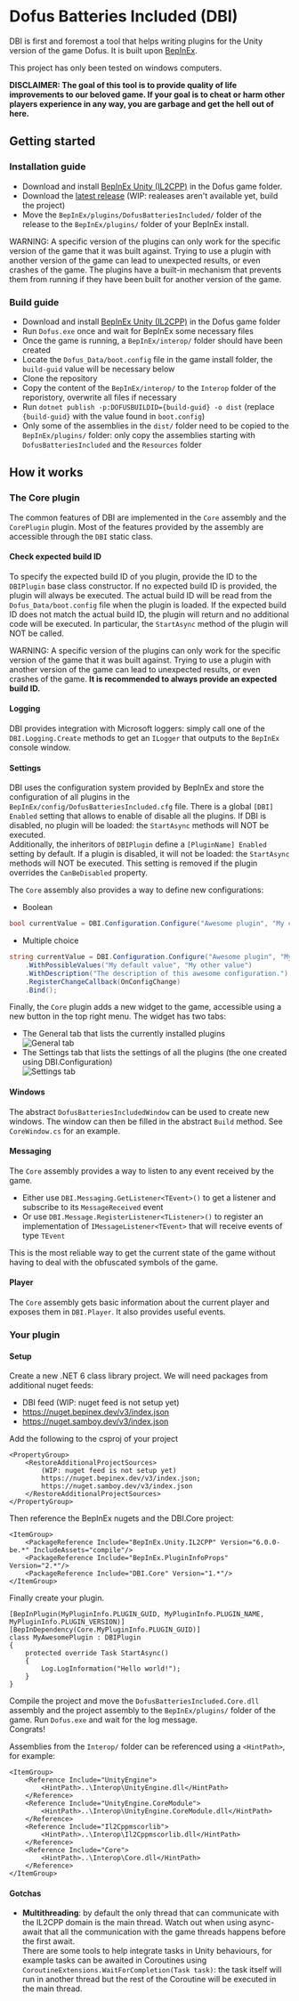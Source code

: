 # Dofus Batteries Included (DBI)

DBI is first and foremost a tool that helps writing plugins for the Unity version of the game Dofus.
It is built upon [BepInEx](https://github.com/BepInEx/BepInEx).

This project has only been tested on windows computers.

**DISCLAIMER: The goal of this tool is to provide quality of life improvements to our beloved game. If your goal is to cheat or harm other players experience in any way, you are garbage and get the hell out of here.**

## Getting started

### Installation guide

- Download and install [BepInEx Unity (IL2CPP)](https://docs.bepinex.dev/master/articles/user_guide/installation/index.html) in the Dofus game folder.
- Download the [latest release](#) (WIP: realeases aren't available yet, build the project)
- Move the `BepInEx/plugins/DofusBatteriesIncluded/` folder of the release to the `BepInEx/plugins/` folder of your BepInEx install.

WARNING: A specific version of the plugins can only work for the specific version of the game that it was built against. Trying to use a plugin with another version of the game can lead to unexpected results, or even crashes of the game. The plugins have a built-in mechanism that prevents them from running if they have been built for another version of the game.

### Build guide

- Download and install [BepInEx Unity (IL2CPP)](https://docs.bepinex.dev/master/articles/user_guide/installation/index.html) in the Dofus game folder
- Run `Dofus.exe` once and wait for BepInEx some necessary files
- Once the game is running, a `BepInEx/interop/` folder should have been created
- Locate the `Dofus_Data/boot.config` file in the game install folder, the `build-guid` value will be necessary below
- Clone the repository
- Copy the content of the `BepInEx/interop/` to the `Interop` folder of the reporistory, overwrite all files if necessary
- Run `dotnet publish -p:DOFUSBUILDID={build-guid} -o dist` (replace `{build-guid}` with the value found in `boot.config`)
- Only some of the assemblies in the `dist/` folder need to be copied to the `BepInEx/plugins/` folder: only copy the assemblies starting with `DofusBatteriesIncluded` and the `Resources` folder

## How it works

### The Core plugin

The common features of DBI are implemented in the `Core` assembly and the `CorePlugin` plugin. Most of the features provided by the assembly are accessible through the `DBI` static class.

#### Check expected build ID

To specify the expected build ID of you plugin, provide the ID to the `DBIPlugin` base class constructor. If no expected build ID is provided, the plugin will always be executed. 
The actual build ID will be read from the `Dofus_Data/boot.config` file when the plugin is loaded. If the expected build ID does not match the actual build ID, the plugin will return and no additional code will be executed. In particular, the `StartAsync` method of the plugin will NOT be called.

WARNING: A specific version of the plugins can only work for the specific version of the game that it was built against. Trying to use a plugin with another version of the game can lead to unexpected results, or even crashes of the game. **It is recommended to always provide an expected build ID.**

#### Logging

DBI provides integration with Microsoft loggers: simply call one of the `DBI.Logging.Create` methods to get an `ILogger` that outputs to the `BepInEx` console window.

#### Settings

DBI uses the configuration system provided by BepInEx and store the configuration of all plugins in the `BepInEx/config/DofusBatteriesIncluded.cfg` file.
There is a global `[DBI] Enabled` setting that allows to enable of disable all the plugins. If DBI is disabled, no plugin will be loaded: the `StartAsync` methods will NOT be executed.\
Additionally, the inheritors of `DBIPlugin` define a `[PluginName] Enabled` setting by default. If a plugin is disabled, it will not be loaded: the `StartAsync` methods will NOT be executed. This setting is removed if the plugin overrides the `CanBeDisabled` property.

The `Core` assembly also provides a way to define new configurations:
- Boolean
```csharp
bool currentValue = DBI.Configuration.Configure("Awesome plugin", "My config?", true).Bind();
```
- Multiple choice
```csharp
string currentValue = DBI.Configuration.Configure("Awesome plugin", "My config", "My default value")
    .WithPossibleValues("My default value", "My other value")
    .WithDescription("The description of this awesome configuration.")
    .RegisterChangeCallback(OnConfigChange)
    .Bind();
```

Finally, the `Core` plugin adds a new widget to the game, accessible using a new button in the top right menu. 
The widget has two tabs:
- The General tab that lists the currently installed plugins\
![General tab](https://raw.githubusercontent.com/Dofus-Batteries-Included/DBI/main/img/general_tab.png)
- The Settings tab that lists the settings of all the plugins (the one created using DBI.Configuration)\
![Settings tab](https://raw.githubusercontent.com/Dofus-Batteries-Included/DBI/main/img/settings_tab.png)

#### Windows

The abstract `DofusBatteriesIncludedWindow` can be used to create new windows. The window can then be filled in the abstract `Build` method. See `CoreWindow.cs` for an example.

#### Messaging

The `Core` assembly provides a way to listen to any event received by the game. 
- Either use `DBI.Messaging.GetListener<TEvent>()` to get a listener and subscribe to its `MessageReceived` event
- Or use `DBI.Message.RegisterListener<TListener>()` to register an implementation of `IMessageListener<TEvent>` that will receive events of type `TEvent`

This is the most reliable way to get the current state of the game without having to deal with the obfuscated symbols of the game.

#### Player

The `Core` assembly gets basic information about the current player and exposes them in `DBI.Player`. It also provides useful events.

### Your plugin

#### Setup

Create a new .NET 6 class library project.
We will need packages from additional nuget feeds:
- DBI feed (WIP: nuget feed is not setup yet)
- https://nuget.bepinex.dev/v3/index.json
- https://nuget.samboy.dev/v3/index.json

Add the following to the csproj of your project
```
<PropertyGroup>
    <RestoreAdditionalProjectSources>
        (WIP: nuget feed is not setup yet)
        https://nuget.bepinex.dev/v3/index.json;
        https://nuget.samboy.dev/v3/index.json
    </RestoreAdditionalProjectSources>
</PropertyGroup>
```

Then reference the BepInEx nugets and the DBI.Core project:
```
<ItemGroup>
    <PackageReference Include="BepInEx.Unity.IL2CPP" Version="6.0.0-be.*" IncludeAssets="compile"/>
    <PackageReference Include="BepInEx.PluginInfoProps" Version="2.*"/>
    <PackageReference Include="DBI.Core" Version="1.*"/>
</ItemGroup>
```

Finally create your plugin.

```
[BepInPlugin(MyPluginInfo.PLUGIN_GUID, MyPluginInfo.PLUGIN_NAME, MyPluginInfo.PLUGIN_VERSION)]
[BepInDependency(Core.MyPluginInfo.PLUGIN_GUID)]
class MyAwesomePlugin : DBIPlugin
{
    protected override Task StartAsync()
    {
        Log.LogInformation("Hello world!");
    }
}
```

Compile the project and move the `DofusBatteriesIncluded.Core.dll` assembly and the project assembly to the `BepInEx/plugins/` folder of the game. Run `Dofus.exe` and wait for the log message.\
Congrats! 

Assemblies from the `Interop/` folder can be referenced using a `<HintPath>`, for example:
```
<ItemGroup>
    <Reference Include="UnityEngine">
        <HintPath>..\Interop\UnityEngine.dll</HintPath>
    </Reference>
    <Reference Include="UnityEngine.CoreModule">
        <HintPath>..\Interop\UnityEngine.CoreModule.dll</HintPath>
    </Reference>
    <Reference Include="Il2Cppmscorlib">
        <HintPath>..\Interop\Il2Cppmscorlib.dll</HintPath>
    </Reference>
    <Reference Include="Core">
        <HintPath>..\Interop\Core.dll</HintPath>
    </Reference>
</ItemGroup>
```

#### Gotchas

- **Multithreading**: by default the only thread that can communicate with the IL2CPP domain is the main thread. Watch out when using async-await that all the communication with the game threads happens before the first await.\
There are some tools to help integrate tasks in Unity behaviours, for example tasks can be awaited in Coroutines using `CoroutineExtensions.WaitForCompletion(Task task)`: the task itself will run in another thread but the rest of the Coroutine will be executed in the main thread.